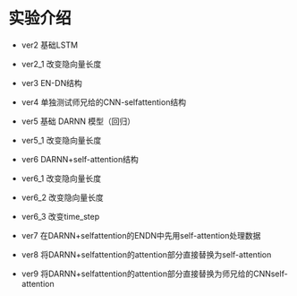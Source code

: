 # 实验介绍

- ver2        基础LSTM
- ver2_1      改变隐向量长度

- ver3        EN-DN结构

- ver4        单独测试师兄给的CNN-selfattention结构

- ver5        基础 DARNN 模型（回归）
- ver5_1      改变隐向量长度

- ver6        DARNN+self-attention结构
- ver6_1      改变隐向量长度
- ver6_2      改变隐向量长度
- ver6_3      改变time_step

- ver7        在DARNN+selfattention的ENDN中先用self-attention处理数据
- ver8        将DARNN+selfattention的attention部分直接替换为self-attention
- ver9        将DARNN+selfattention的attention部分直接替换为师兄给的CNNself-attention
